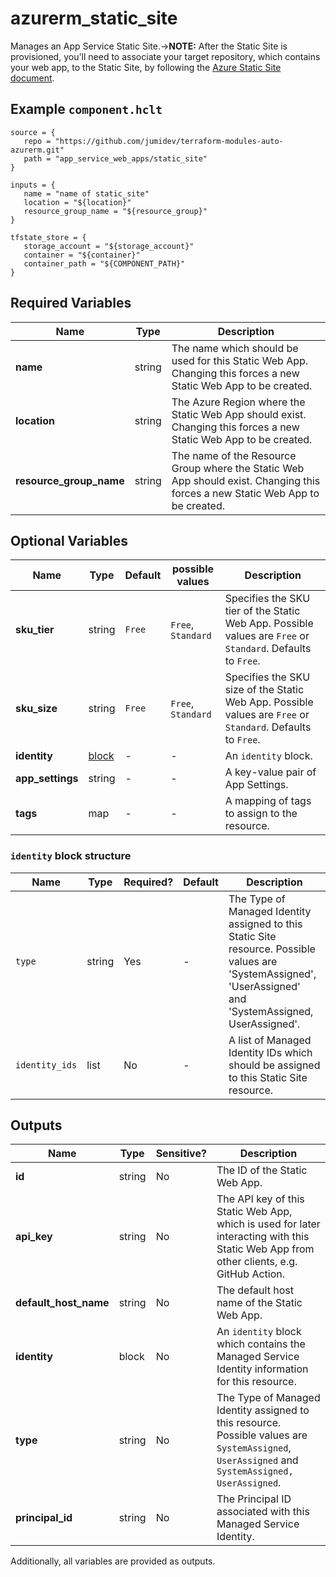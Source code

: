 # azurerm_static_site

Manages an App Service Static Site.->**NOTE:** After the Static Site is provisioned, you'll need to associate your target repository, which contains your web app, to the Static Site, by following the [Azure Static Site document](https://docs.microsoft.com/azure/static-web-apps/github-actions-workflow).

## Example `component.hclt`

```hcl
source = {
   repo = "https://github.com/jumidev/terraform-modules-auto-azurerm.git"   
   path = "app_service_web_apps/static_site"   
}

inputs = {
   name = "name of static_site"   
   location = "${location}"   
   resource_group_name = "${resource_group}"   
}

tfstate_store = {
   storage_account = "${storage_account}"   
   container = "${container}"   
   container_path = "${COMPONENT_PATH}"   
}

```

## Required Variables

| Name | Type |  Description |
| ---- | --------- |  ----------- |
| **name** | string |  The name which should be used for this Static Web App. Changing this forces a new Static Web App to be created. | 
| **location** | string |  The Azure Region where the Static Web App should exist. Changing this forces a new Static Web App to be created. | 
| **resource_group_name** | string |  The name of the Resource Group where the Static Web App should exist. Changing this forces a new Static Web App to be created. | 

## Optional Variables

| Name | Type |  Default  |  possible values |  Description |
| ---- | --------- |  ----------- | ----------- | ----------- |
| **sku_tier** | string |  `Free`  |  `Free`, `Standard`  |  Specifies the SKU tier of the Static Web App. Possible values are `Free` or `Standard`. Defaults to `Free`. | 
| **sku_size** | string |  `Free`  |  `Free`, `Standard`  |  Specifies the SKU size of the Static Web App. Possible values are `Free` or `Standard`. Defaults to `Free`. | 
| **identity** | [block](#identity-block-structure) |  -  |  -  |  An `identity` block. | 
| **app_settings** | string |  -  |  -  |  A key-value pair of App Settings. | 
| **tags** | map |  -  |  -  |  A mapping of tags to assign to the resource. | 

### `identity` block structure

| Name | Type | Required? | Default | Description |
| ---- | ---- | --------- | ------- | ----------- |
| `type` | string | Yes | - | The Type of Managed Identity assigned to this Static Site resource. Possible values are 'SystemAssigned', 'UserAssigned' and 'SystemAssigned, UserAssigned'. |
| `identity_ids` | list | No | - | A list of Managed Identity IDs which should be assigned to this Static Site resource. |



## Outputs

| Name | Type | Sensitive? | Description |
| ---- | ---- | --------- | --------- |
| **id** | string | No  | The ID of the Static Web App. | 
| **api_key** | string | No  | The API key of this Static Web App, which is used for later interacting with this Static Web App from other clients, e.g. GitHub Action. | 
| **default_host_name** | string | No  | The default host name of the Static Web App. | 
| **identity** | block | No  | An `identity` block which contains the Managed Service Identity information for this resource. | 
| **type** | string | No  | The Type of Managed Identity assigned to this resource. Possible values are `SystemAssigned`, `UserAssigned` and `SystemAssigned, UserAssigned`. | 
| **principal_id** | string | No  | The Principal ID associated with this Managed Service Identity. | 

Additionally, all variables are provided as outputs.
